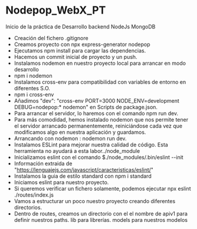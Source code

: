 # Nodepop_WebX_PT

Inicio de la práctica de Desarrollo backend NodeJs MongoDB

- Creación del fichero .gitignore
- Creamos proyecto con npx express-generator nodepop
- Ejecutamos npm install para cargar las dependencias.
- Hacemos un commit inicial de proyecto y un push.
- Instalamos nodemon en nuestro proyecto local para arrancar en modo desarrollo
- npm i nodemon
- Instalamos cross-env para compatibilidad con variables de entorno en diferentes S.O.
- npm i cross-env
- Añadimos "dev": "cross-env PORT=3000 NODE_ENV=development DEBUG=nodepop:* nodemon" en Scripts de package.json.
- Para arrancar el servidor, lo haremos con el comando npm run dev.
- Para más comodidad, hemos instalado nodemon que nos permite tener el servidor arrancado permanentemente, reiniciándose cada vez que modificamos algo en nuestra aplicación y guardamos.
- Arrancando con nodemon : nodemon run dev.
- Instalamos ESLint para mejorar nuestra calidad de código. Esta herramienta no ayudará a esta labor../node_module
- Inicializamos eslint con el comando $./node_modules/.bin/eslint --init
- Información extraida de "https://lenguajejs.com/javascript/caracteristicas/eslint/"
- Instalamos la guia de estilo standard con  npm i standard
- Iniciamos eslint para nuestro proyecto.
- Si queremos verificar un fichero solamente, podemos ejecutar npx eslint ./routes/index.js
- Vamos a estructurar un poco nuestro proyecto creando diferentes directorios.
- Dentro de routes, creamos un directorio con el el nombre de apiv1 para definir nuestros paths. lib para librerías. models para nuestros modelos

